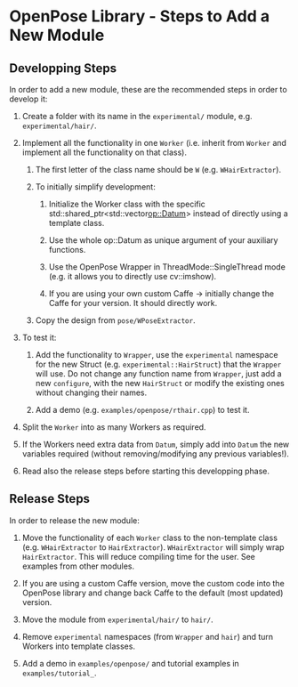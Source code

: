 OpenPose Library - Steps to Add a New Module
====================================

## Developping Steps
In order to add a new module, these are the recommended steps in order to develop it:

1. Create a folder with its name in the `experimental/` module, e.g. `experimental/hair/`.

2. Implement all the functionality in one `Worker` (i.e. inherit from `Worker` and implement all the functionality on that class).

    1. The first letter of the class name should be `W` (e.g. `WHairExtractor`).

    2. To initially simplify development:

        1. Initialize the Worker class with the specific std::shared_ptr<std::vector<op::Datum>> instead of directly using a template class.

        2. Use the whole op::Datum as unique argument of your auxiliary functions.

        3. Use the OpenPose Wrapper in ThreadMode::SingleThread mode (e.g. it allows you to directly use cv::imshow).

        4. If you are using your own custom Caffe -> initially change the Caffe for your version. It should directly work.

    3. Copy the design from `pose/WPoseExtractor`.

3. To test it:

    1. Add the functionality to `Wrapper`, use the `experimental` namespace for the new Struct (e.g. `experimental::HairStruct`) that the `Wrapper` will use. Do not change any function name from `Wrapper`, just add a new `configure`, with the new `HairStruct` or modify the existing ones without changing their names.

    2. Add a demo (e.g. `examples/openpose/rthair.cpp`) to test it.

4. Split the `Worker` into as many Workers as required.

5. If the Workers need extra data from `Datum`, simply add into `Datum` the new variables required (without removing/modifying any previous variables!).

6. Read also the release steps before starting this developping phase.

## Release Steps
In order to release the new module:

1. Move the functionality of each `Worker` class to the non-template class (e.g. `WHairExtractor` to `HairExtractor`). `WHairExtractor` will simply wrap `HairExtractor`. This will reduce compiling time for the user. See examples from other modules.

2. If you are using a custom Caffe version, move the custom code into the OpenPose library and change back Caffe to the default (most updated) version.

3. Move the module from `experimental/hair/` to `hair/`.

4. Remove `experimental` namespaces (from `Wrapper` and `hair`) and turn Workers into template classes.

5. Add a demo in `examples/openpose/` and tutorial examples in `examples/tutorial_`.
